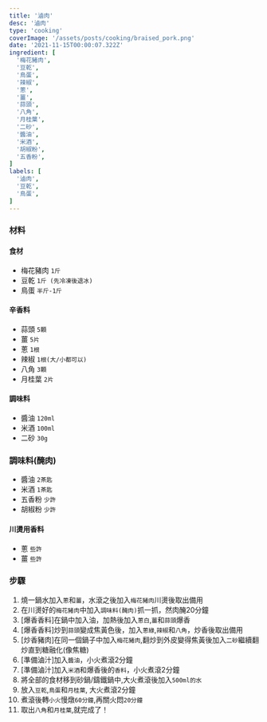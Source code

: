 ```yaml
---
title: '滷肉'
desc: '滷肉'
type: 'cooking'
coverImage: '/assets/posts/cooking/braised_pork.png'
date: '2021-11-15T00:00:07.322Z'
ingredient: [
  '梅花豬肉',
  '豆乾',
  '鳥蛋',
  '辣椒',
  '蔥',
  '薑',
  '蒜頭',
  '八角',
  '月桂葉',
  '二砂',
  '醬油',
  '米酒',
  '胡椒粉',
  '五香粉',
]
labels: [
  '滷肉',
  '豆乾',
  '鳥蛋',
]
---
```


### 材料


#### 食材

- 梅花豬肉 `1斤`
- 豆乾 `1斤 (先冷凍後退冰)`
- 鳥蛋 `半斤-1斤`

#### 辛香料
- 蒜頭 `5顆`
- 薑 `5片`
- 蔥 `1根`
- 辣椒 `1根(大/小都可以)`
- 八角 `3顆`
- 月桂葉 `2片`

#### 調味料
- 醬油 `120ml`
- 米酒 `100ml`
- 二砂 `30g`

### 調味料(醃肉)
- 醬油 `2茶匙`
- 米酒 `1茶匙`
- 五香粉 `少許`
- 胡椒粉 `少許`

#### 川燙用香料

- 蔥 `些許`
- 薑 `些許`

### 步驟

1. 燒一鍋水加入`蔥`和`薑`，水滾之後加入`梅花豬肉`川燙後取出備用
2. 在川燙好的`梅花豬肉`中加入`調味料(醃肉)`抓一抓，然肉醃20分鐘
3. [爆香香料]在鍋中加入油，加熱後加入`蔥白`,`薑`和`蒜頭`爆香
4. [爆香香料]炒到`蒜頭`變成焦黃色後，加入`蔥綠`,`辣椒`和`八角`，炒香後取出備用
5. [炒香豬肉]在同一個鍋子中加入`梅花豬肉`,翻炒到外皮變得焦黃後加入`二砂`繼續翻炒直到糖融化(像焦糖)
6. [準備滷汁]加入`醬油`，小火煮滾2分鐘
7. [準備滷汁]加入`米酒`和爆香後的`香料`，小火煮滾2分鐘
8. 將全部的食材移到砂鍋/鑄鐵鍋中,大火煮滾後加入`500ml的水`
9. 放入`豆乾`,`鳥蛋`和`月桂葉`, 大火煮滾2分鐘
10. 煮滾後轉`小火`慢燉`60分鐘`,再關火悶`20分鐘`
11. 取出`八角`和`月桂葉`,就完成了！